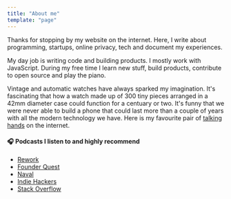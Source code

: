 ```yaml
---
title: "About me"
template: "page"
---
```


Thanks for stopping by my website on the internet. Here, I write about programming, startups, 
online privacy, tech and document my experiences.

My day job is writing code and building products. I mostly work with JavaScript. During my free time I learn new stuff, build 
products, contribute to open source and play the piano.

Vintage and automatic watches have always sparked my imagination. It's fascinating that how a watch 
made up of 300 tiny pieces arranged in a 42mm diameter case could function for a centuary or two. 
It's funny that we were never able to build a phone that could last more than a couple of years with
all the modern technology we have. Here is my favourite pair of 
[talking hands](https://www.youtube.com/user/watchfinder) on the internet.


#### 🎧 Podcasts I listen to and highly recommend ####
- [Rework](https://rework.fm/)
- [Founder Quest](https://www.founderquestpodcast.com/episodes)
- [Naval](https://nav.al/category/podcast)
- [Indie Hackers](https://www.indiehackers.com/podcast)
- [Stack Overflow](https://stackoverflow.blog/podcast/)
